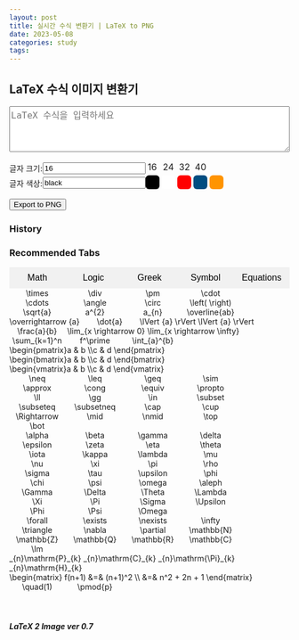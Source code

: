 ```yaml
---
layout: post
title: 실시간 수식 변환기 | LaTeX to PNG 
date: 2023-05-08
categories: study
tags:
---
```


<html lang="ko">

<head>
  <meta charset="UTF-8">
  <meta name="viewport" content="width=device-width, initial-scale=1.0">
  <title>LaTeX 2 png</title>
  <script src="https://polyfill.io/v3/polyfill.min.js?features=es6"></script>
  <script id="MathJax-script" async src="https://cdn.jsdelivr.net/npm/mathjax@3/es5/tex-svg.js"></script>
  <style id="dynamic-styles"></style>
  <style>
    .input-row {
      display: flex;
      align-items: center;
    }

    .input-label {
      margin-right: 5px;
    }

    textarea {
      width: 100%;
      max-width: 700px;
      box-sizing: border-box;
      font-size: 16px
    }

    .sample-size,
    .sample-color {
      cursor: pointer;
      display: inline-block;
      text-align: center;
      width: 25px;
      height: 25px;
      border-radius: 25%;
    }

    .tablink {
      background-color: #f1f1f1;
      color: black;
      float: left;
      border: none;
      cursor: pointer;
      padding: 10px 5px;
      font-size: 16px;
      width: 20%;
    }

    .tablink:hover {
      background-color: #ddd;
    }

    .tabcontent-item {
      cursor: pointer;
      display: inline-block;
      text-align: center;
      min-width: 100px;
      width: auto;
      height: auto;
    }
  </style>
</head>

<body>
  <h2>LaTeX 수식 이미지 변환기</h2>

  <textarea id="latexInput" rows="4" placeholder="LaTeX 수식을 입력하세요"></textarea>
  <br />
  <div id="latexOutput"></div>
  <br />

  <div class="input-row">
    <label class="input-label" for="fontSize">글자 크기:</label>
    <input type="text" id="fontSize" value="16" oninput="updateOutputStyle()" />
    <div>
      <span class="sample-size" data-size="16" style="font-size: 16px;" onclick="setSampleSize(this)">16</span>
      <span class="sample-size" data-size="24" style="font-size: 16px;" onclick="setSampleSize(this)">24</span>
      <span class="sample-size" data-size="32" style="font-size: 16px;" onclick="setSampleSize(this)">32</span>
      <span class="sample-size" data-size="40" style="font-size: 16px;" onclick="setSampleSize(this)">40</span>
    </div>
  </div>

  <div class="input-row">
    <label class="input-label" for="fontColor">글자 색상:</label>
    <input type="text" id="fontColor" value="black" onchange="updateOutputStyle()" />
    <div>
      <span class="sample-color" data-color="Black" style="background-color: black;"
        onclick="setSampleColor(this)"></span>
      <span class="sample-color" data-color="white" style="background-color: white;"
        onclick="setSampleColor(this)"></span>
      <span class="sample-color" data-color="Red" style="background-color: red;" onclick="setSampleColor(this)"></span>
      <span class="sample-color" data-color="#004D81" style="background-color: #004D81;"
        onclick="setSampleColor(this)"></span>
      <span class="sample-color" data-color="#FF9400" style="background-color: #FF9400;"
        onclick="setSampleColor(this)"></span>
    </div>
  </div>

  <button onclick="exportToPNG()">Export to PNG</button>

  <h3>History</h3>
  <div id="history"></div>

  <h3>Recommended Tabs</h3>

  <div id="tabs">
    <button class="tablink" onclick="openTab('Math', this)">Math</button>
    <button class="tablink" onclick="openTab('Logic', this)">Logic</button>
    <button class="tablink" onclick="openTab('Greek', this)">Greek</button>
    <button class="tablink" onclick="openTab('Symbol', this)">Symbol</button>
    <button class="tablink" onclick="openTab('Equations', this)">Equations</button>
  </div>

  <div id="Math" class="tabcontent">
    <div class="tabcontent-item" data-latex="\times"> \times </div>
    <div class="tabcontent-item" data-latex="\div"> \div </div>
    <div class="tabcontent-item" data-latex="\pm"> \pm </div>
    <div class="tabcontent-item" data-latex="\cdot"> \cdot </div>
    <div class="tabcontent-item" data-latex="\cdots"> \cdots </div>
    <div class="tabcontent-item" data-latex="\angle"> \angle </div>
    <div class="tabcontent-item" data-latex="\circ"> \circ </div>
    <div class="tabcontent-item" data-latex="\left(  \right)"> \left(  \right)</div>
    <div class="tabcontent-item" data-latex="\sqrt{a}"> \sqrt{a} </div>
    <div class="tabcontent-item" data-latex="a^{2}"> a^{2} </div>
    <div class="tabcontent-item" data-latex="a_{n}"> a_{n} </div>
    <div class="tabcontent-item" data-latex="\overline{ab}"> \overline{ab} </div>
    <div class="tabcontent-item" data-latex="\overrightarrow {a}"> \overrightarrow {a}</div>
    <div class="tabcontent-item" data-latex="\dot{a}"> \dot{a}</div>
    <div class="tabcontent-item" data-latex="\lvert {a} \rvert"> \lVert {a} \rVert</div>
    <div class="tabcontent-item" data-latex="\lVert {a} \rVert"> \lVert {a} \rVert</div>
    <div class="tabcontent-item" data-latex="\frac{a}{b}"> \frac{a}{b} </div>
    <div class="tabcontent-item" data-latex="\lim_{x \rightarrow 0}"> \lim_{x \rightarrow 0} </div>
    <div class="tabcontent-item" data-latex="\lim_{x \rightarrow \infty}"> \lim_{x \rightarrow \infty} </div>
    <div class="tabcontent-item" data-latex="\sum_{k=1}^n"> \sum_{k=1}^n </div>
    <div class="tabcontent-item" data-latex="f^\prime"> f^\prime</div>
    <div class="tabcontent-item" data-latex="\int_{a}^{b}"> \int_{a}^{b}</div>
    <div class="tabcontent-item" data-latex="\begin{pmatrix}a & b \\c & d \end{pmatrix}"> \begin{pmatrix}a & b \\c & d
      \end{pmatrix}</div>
    <div class="tabcontent-item" data-latex="\begin{bmatrix}a & b \\c & d \end{bmatrix}"> \begin{bmatrix}a & b \\c & d
      \end{bmatrix}</div>
    <div class="tabcontent-item" data-latex="\begin{vmatrix}a & b \\c & d \end{vmatrix}"> \begin{vmatrix}a & b \\c & d
      \end{vmatrix}</div>
 

  </div>

  <div id="Logic" class="tabcontent">
    <div class="tabcontent-item" data-latex="\neq"> \neq </div>
    <div class="tabcontent-item" data-latex="\leq"> \leq </div>
    <div class="tabcontent-item" data-latex="\geq"> \geq </div>
    <div class="tabcontent-item" data-latex="\sim"> \sim </div>
    <div class="tabcontent-item" data-latex="\approx"> \approx </div>
    <div class="tabcontent-item" data-latex="\cong"> \cong </div>
    <div class="tabcontent-item" data-latex="\equiv"> \equiv </div>
    <div class="tabcontent-item" data-latex="\propto"> \propto </div>
    <div class="tabcontent-item" data-latex="\ll"> \ll </div>
    <div class="tabcontent-item" data-latex="\gg"> \gg </div>
    <div class="tabcontent-item" data-latex="\in"> \in </div>
    <div class="tabcontent-item" data-latex="\subset"> \subset </div>
    <div class="tabcontent-item" data-latex="\subseteq"> \subseteq </div>
    <div class="tabcontent-item" data-latex="\subsetneq"> \subsetneq </div>
    <div class="tabcontent-item" data-latex="\cap"> \cap </div>
    <div class="tabcontent-item" data-latex="\cup"> \cup </div>
    <div class="tabcontent-item" data-latex="\Rightarrow"> \Rightarrow </div>
    <div class="tabcontent-item" data-latex="\mid"> \mid </div>
    <div class="tabcontent-item" data-latex="\nmid"> \nmid </div>
    <div class="tabcontent-item" data-latex="\top"> \top </div>
    <div class="tabcontent-item" data-latex="\bot"> \bot </div>
  </div>

  <div id="Greek" class="tabcontent">
    <div class="tabcontent-item" data-latex="\alpha"> \alpha </div>
    <div class="tabcontent-item" data-latex="\beta"> \beta </div>
    <div class="tabcontent-item" data-latex="\gamma"> \gamma </div>
    <div class="tabcontent-item" data-latex="\delta"> \delta </div>
    <div class="tabcontent-item" data-latex="\epsilon"> \epsilon </div>
    <div class="tabcontent-item" data-latex="\zeta"> \zeta </div>
    <div class="tabcontent-item" data-latex="\eta"> \eta </div>
    <div class="tabcontent-item" data-latex="\theta"> \theta </div>
    <div class="tabcontent-item" data-latex="\iota"> \iota </div>
    <div class="tabcontent-item" data-latex="\kappa"> \kappa </div>
    <div class="tabcontent-item" data-latex="\lambda"> \lambda </div>
    <div class="tabcontent-item" data-latex="\mu"> \mu </div>
    <div class="tabcontent-item" data-latex="\nu"> \nu </div>
    <div class="tabcontent-item" data-latex="\xi"> \xi </div>
    <div class="tabcontent-item" data-latex="\pi"> \pi </div>
    <div class="tabcontent-item" data-latex="\rho"> \rho </div>
    <div class="tabcontent-item" data-latex="\sigma"> \sigma </div>
    <div class="tabcontent-item" data-latex="\tau"> \tau </div>
    <div class="tabcontent-item" data-latex="\upsilon"> \upsilon </div>
    <div class="tabcontent-item" data-latex="\phi"> \phi </div>
    <div class="tabcontent-item" data-latex="\chi"> \chi </div>
    <div class="tabcontent-item" data-latex="\psi"> \psi </div>
    <div class="tabcontent-item" data-latex="\omega"> \omega </div>
    <div class="tabcontent-item" data-latex="\aleph"> \aleph </div>
    <div class="tabcontent-item" data-latex="\Gamma"> \Gamma </div>
    <div class="tabcontent-item" data-latex="\Delta"> \Delta </div>
    <div class="tabcontent-item" data-latex="\Theta"> \Theta </div>
    <div class="tabcontent-item" data-latex="\Lambda"> \Lambda </div>
    <div class="tabcontent-item" data-latex="\Xi"> \Xi </div>
    <div class="tabcontent-item" data-latex="\Pi"> \Pi </div>
    <div class="tabcontent-item" data-latex="\Sigma"> \Sigma </div>
    <div class="tabcontent-item" data-latex="\Upsilon"> \Upsilon </div>
    <div class="tabcontent-item" data-latex="\Phi"> \Phi </div>
    <div class="tabcontent-item" data-latex="\Psi"> \Psi </div>
    <div class="tabcontent-item" data-latex="\Omega"> \Omega </div>
  </div>

  <div id="Symbol" class="tabcontent">
    <div class="tabcontent-item" data-latex="\forall"> \forall </div>
    <div class="tabcontent-item" data-latex="\exists"> \exists </div>
    <div class="tabcontent-item" data-latex="\nexists"> \nexists </div>
    <div class="tabcontent-item" data-latex="\infty"> \infty </div>
    <div class="tabcontent-item" data-latex="\triangle"> \triangle </div>
    <div class="tabcontent-item" data-latex="\nabla"> \nabla </div>
    <div class="tabcontent-item" data-latex="\partial"> \partial </div>
    <div class="tabcontent-item" data-latex="\mathbb{N}"> \mathbb{N} </div>
    <div class="tabcontent-item" data-latex="\mathbb{Z}"> \mathbb{Z} </div>
    <div class="tabcontent-item" data-latex="\mathbb{Q}"> \mathbb{Q} </div>
    <div class="tabcontent-item" data-latex="\mathbb{R}"> \mathbb{R} </div>
    <div class="tabcontent-item" data-latex="\mathbb{C}"> \mathbb{C} </div>
    <div class="tabcontent-item" data-latex="\Im"> \Im </div>
  </div>

  <div id="Equations" class="tabcontent">
    <div class="tabcontent-item" data-latex="_{n}\mathrm{P}_{k}"> _{n}\mathrm{P}_{k} </div>
    <div class="tabcontent-item" data-latex="_{n}\mathrm{C}_{k}"> _{n}\mathrm{C}_{k} </div>
    <div class="tabcontent-item" data-latex="_{n}\mathrm{\Pi}_{k}"> _{n}\mathrm{\Pi}_{k} </div>
    <div class="tabcontent-item" data-latex="_{n}\mathrm{H}_{k}"> _{n}\mathrm{H}_{k} </div>
    <div class="tabcontent-item" data-latex="\begin{matrix} f(n+1) &=& (n+1)^2 \\ &=& n^2 + 2n + 1 \end{matrix}">
      \begin{matrix} f(n+1) &=& (n+1)^2 \\ &=& n^2 + 2n + 1 \end{matrix} </div>
    <div class="tabcontent-item" data-latex="\quad(1)"> \quad(1) </div>
    <div class="tabcontent-item" data-latex="\pmod{p}"> \pmod{p} </div>
  </div>


  <script>
    const latexInput = document.getElementById('latexInput');
    const fontSizeInput = document.getElementById('fontSize');
    const fontColorInput = document.getElementById('fontColor');
    const latexOutput = document.getElementById('latexOutput');
    const historyDiv = document.getElementById('history');

    function setSampleColor(element) {
      const color = element.getAttribute('data-color');
      fontColorInput.value = color;
      updateOutputStyle();
    }

    function setSampleSize(element) {
      const size = element.getAttribute('data-size');
      fontSizeInput.value = size;
      updateOutputStyle();
    }

    function updateOutputStyle() {
      const fontSize = fontSizeInput.value;
      const fontColor = fontColorInput.value;

      const dynamicStyles = document.getElementById('dynamic-styles');
      dynamicStyles.textContent = `
        .mathjax-svg {
          font-size: ${fontSize}px;
          color: ${fontColor};
          background-color: transparent;
      }
    `;
    }

    function addToHistory(latex) {
      const history = JSON.parse(localStorage.getItem('latexHistory') || '[]');
      if (history.includes(latex)) {
        return;
      }
      const entry = document.createElement('a');
      entry.textContent = latex;
      entry.href = '#';
      entry.classList.add('history-entry');
      entry.addEventListener('click', (event) => {
        event.preventDefault();
        latexInput.value = latex;
        updateLatex();
      });
      historyDiv.appendChild(entry);
      historyDiv.appendChild(document.createElement('br'));
      history.push(latex);
      while (history.length > 20) {
        history.shift();
      }
      localStorage.setItem('latexHistory', JSON.stringify(history));
    }


    window.addEventListener('load', () => {
      const history = JSON.parse(localStorage.getItem('latexHistory') || '[]');
      history.forEach(latex => addToHistory(latex));

      const tabItems = Array.from(document.getElementsByClassName('tabcontent-item'));
      tabItems.forEach(item => {
        const latex = item.getAttribute('data-latex');
        item.innerHTML = `$$ ${latex} $$`;
        item.addEventListener('click', (event) => {
          event.preventDefault();
          latexInput.value = latexInput.value + ' ' + latex;
          updateLatex();
        });
        MathJax.typesetClear([item]);
        MathJax.typesetPromise([item]).catch((err) => console.log(err));
      });

      openTab('Math', document.querySelector('.tablink'));
    });


    function updateLatex() {
      const latex = latexInput.value;
      latexOutput.innerHTML = `<span class="mathjax-svg">$$ ${latex} $$</span>`;
      MathJax.typesetClear([latexOutput]);
      MathJax.typesetPromise([latexOutput]).catch((err) => console.log(err));
    }


    latexInput.addEventListener('input', function () {
      const latex = latexInput.value;
      latexOutput.innerHTML = `<span class="mathjax-svg">$$ ${latex} $$</span>`;
      MathJax.typesetClear([latexOutput]);
      MathJax.typesetPromise([latexOutput]).catch((err) => console.log(err));
    });

    function exportToPNG() {
      const svgElement = latexOutput.querySelector('svg');
      if (!svgElement) {
        alert('Please enter the equation first.');
        return;
      }

      const latex = latexInput.value.trim();
      addToHistory(latex);

      const svgData = new XMLSerializer().serializeToString(svgElement);
      const modifiedSVGData = svgData.replace(/fill="([^"]*)"/g, `fill="${fontColorInput.value}"`);

      const blob = new Blob([modifiedSVGData], { type: 'image/svg+xml;charset=utf-8' });
      const url = URL.createObjectURL(blob);

      let img = new Image();
      img.onload = function () {
        let canvas = document.createElement('canvas');
        canvas.width = img.naturalWidth * fontSizeInput.value;
        canvas.height = img.naturalHeight * fontSizeInput.value;
        let context = canvas.getContext('2d');
        context.drawImage(img, 0, 0, canvas.width, canvas.height);
        canvas.toBlob(function (blob) {
          let link = document.createElement('a');
          link.download = `${latex}.png`;
          link.href = URL.createObjectURL(blob);
          link.click();
          URL.revokeObjectURL(link.href);
        }, 'image/png');
      };
      img.src = url;
    }

    function openTab(tabName, elmnt) {
      var i, tabcontent, tablinks;
      tabcontent = document.getElementsByClassName("tabcontent");
      for (i = 0; i < tabcontent.length; i++) {
        tabcontent[i].style.display = "none";
      }
      tablinks = document.getElementsByClassName("tablink");
      for (i = 0; i < tablinks.length; i++) {
        tablinks[i].style.backgroundColor = "";
      }
      document.getElementById(tabName).style.display = "block";
    }

    const tabItems = Array.from(document.getElementsByClassName('tabcontent-item'));
    tabItems.forEach(item => {
      const latex = item.getAttribute('data-latex');
      item.innerHTML = `$$ ${latex} $$`;
      item.removeEventListener('click', handleTabItemClick);
      item.addEventListener('click', () => {
        if (tabName === 'Math' && item === tabItems[0]) {
          latexInput.value = latex;
        } else {
          latexInput.value = latexInput.value + ' ' + latex;
        }
        updateLatex();
      });
      MathJax.typesetClear([item]);
      MathJax.typesetPromise([item]);
    });

  </script>
  <br />
  <br />
  <h5>LaTeX 2 Image ver 0.7</h5>
</body>

</html>
